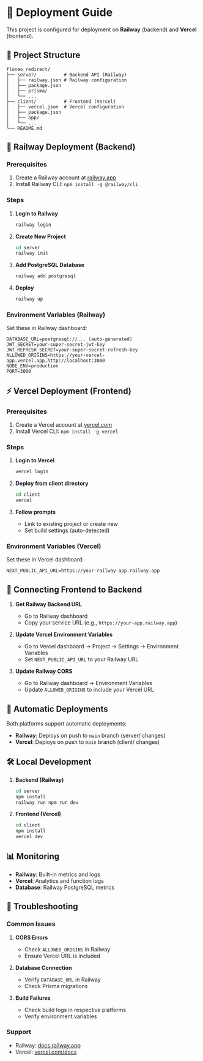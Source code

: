 # 🚀 Deployment Guide

This project is configured for deployment on **Railway** (backend) and **Vercel** (frontend).

## 📁 Project Structure

```
floneo_redirect/
├── server/          # Backend API (Railway)
│   ├── railway.json # Railway configuration
│   ├── package.json
│   ├── prisma/
│   └── ...
├── client/          # Frontend (Vercel)
│   ├── vercel.json  # Vercel configuration
│   ├── package.json
│   ├── app/
│   └── ...
└── README.md
```

## 🚂 Railway Deployment (Backend)

### Prerequisites
1. Create a Railway account at [railway.app](https://railway.app)
2. Install Railway CLI: `npm install -g @railway/cli`

### Steps
1. **Login to Railway**
   ```bash
   railway login
   ```

2. **Create New Project**
   ```bash
   cd server
   railway init
   ```

3. **Add PostgreSQL Database**
   ```bash
   railway add postgresql
   ```

4. **Deploy**
   ```bash
   railway up
   ```

### Environment Variables (Railway)
Set these in Railway dashboard:
```
DATABASE_URL=postgresql://... (auto-generated)
JWT_SECRET=your-super-secret-jwt-key
JWT_REFRESH_SECRET=your-super-secret-refresh-key
ALLOWED_ORIGINS=https://your-vercel-app.vercel.app,http://localhost:3000
NODE_ENV=production
PORT=3000
```

## ⚡ Vercel Deployment (Frontend)

### Prerequisites
1. Create a Vercel account at [vercel.com](https://vercel.com)
2. Install Vercel CLI: `npm install -g vercel`

### Steps
1. **Login to Vercel**
   ```bash
   vercel login
   ```

2. **Deploy from client directory**
   ```bash
   cd client
   vercel
   ```

3. **Follow prompts**
   - Link to existing project or create new
   - Set build settings (auto-detected)

### Environment Variables (Vercel)
Set these in Vercel dashboard:
```
NEXT_PUBLIC_API_URL=https://your-railway-app.railway.app
```

## 🔗 Connecting Frontend to Backend

1. **Get Railway Backend URL**
   - Go to Railway dashboard
   - Copy your service URL (e.g., `https://your-app.railway.app`)

2. **Update Vercel Environment Variables**
   - Go to Vercel dashboard → Project → Settings → Environment Variables
   - Set `NEXT_PUBLIC_API_URL` to your Railway URL

3. **Update Railway CORS**
   - Go to Railway dashboard → Environment Variables
   - Update `ALLOWED_ORIGINS` to include your Vercel URL

## 🔄 Automatic Deployments

Both platforms support automatic deployments:

- **Railway**: Deploys on push to `main` branch (server/ changes)
- **Vercel**: Deploys on push to `main` branch (client/ changes)

## 🛠️ Local Development

1. **Backend (Railway)**
   ```bash
   cd server
   npm install
   railway run npm run dev
   ```

2. **Frontend (Vercel)**
   ```bash
   cd client
   npm install
   vercel dev
   ```

## 📊 Monitoring

- **Railway**: Built-in metrics and logs
- **Vercel**: Analytics and function logs
- **Database**: Railway PostgreSQL metrics

## 🔧 Troubleshooting

### Common Issues

1. **CORS Errors**
   - Check `ALLOWED_ORIGINS` in Railway
   - Ensure Vercel URL is included

2. **Database Connection**
   - Verify `DATABASE_URL` in Railway
   - Check Prisma migrations

3. **Build Failures**
   - Check build logs in respective platforms
   - Verify environment variables

### Support
- Railway: [docs.railway.app](https://docs.railway.app)
- Vercel: [vercel.com/docs](https://vercel.com/docs)
